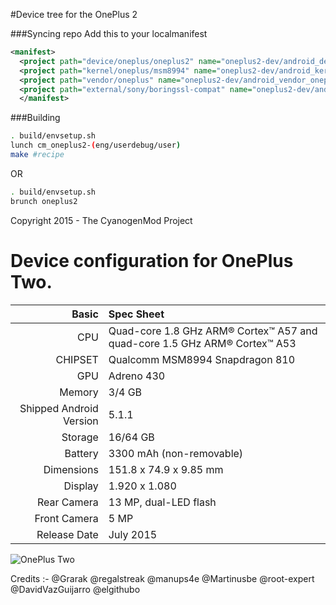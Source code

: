 #Device tree for the OnePlus 2

###Syncing repo
Add this to your localmanifest
```xml
<manifest>
  <project path="device/oneplus/oneplus2" name="oneplus2-dev/android_device_oneplus_oneplus2" remote="github" revision="cm-13.0" />
  <project path="kernel/oneplus/msm8994" name="oneplus2-dev/android_kernel_oneplus_msm8994" remote="github" revision="cm-13.0" />
  <project path="vendor/oneplus" name="oneplus2-dev/android_vendor_oneplus" remote="github" revision="cm-13.0" />
  <project path="external/sony/boringssl-compat" name="oneplus2-dev/android_external_sony_boringssl-compat" remote="github" revision="cm-13.0" />
  </manifest>
```

###Building
```bash
. build/envsetup.sh
lunch cm_oneplus2-(eng/userdebug/user)
make #recipe
```
OR
```bash
. build/envsetup.sh
brunch oneplus2
```

Copyright 2015 - The CyanogenMod Project

Device configuration for OnePlus Two.
=====================================

Basic   | Spec Sheet
-------:|:-------------------------
CPU     | Quad-core 1.8 GHz ARM® Cortex™ A57 and quad-core 1.5 GHz ARM® Cortex™ A53
CHIPSET | Qualcomm MSM8994 Snapdragon 810
GPU     | Adreno 430
Memory  | 3/4 GB
Shipped Android Version | 5.1.1
Storage | 16/64 GB
Battery | 3300 mAh (non-removable)
Dimensions | 151.8 x 74.9 x 9.85 mm
Display | 1.920 x 1.080
Rear Camera  | 13 MP, dual-LED flash
Front Camera | 5 MP
Release Date | July 2015

![OnePlus Two](http://cdn2.gsmarena.com/vv/pics/oneplus/oneplus-two-1.jpg "OnePlus Two")


Credits :-
@Grarak
@regalstreak
@manups4e
@Martinusbe
@root-expert
@DavidVazGuijarro
@elgithubo
